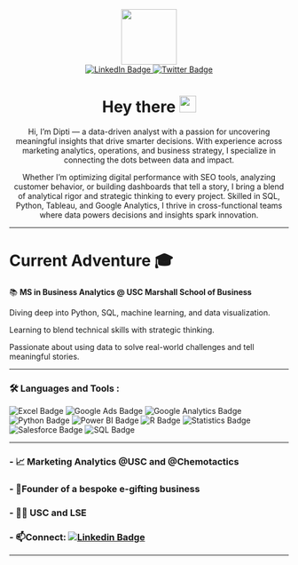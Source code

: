 

<div id="header" align="center">
  <img src="https://media.giphy.com/media/b88QlTSTsj3bEHQyZf/giphy.gif?cid=ecf05e47h9cooej2vopg0j9ogd6cd8jw10htt54vpb49zcpa&ep=v1_stickers_related&rid=giphy.gif&ct=s" width="100"/>
</div>

<div id="badges" align="center">
  <a href="https://www.linkedin.com/in/diptiusc/">
    <img src="https://img.shields.io/badge/LinkedIn-blue?style=for-the-badge&logo=linkedin&logoColor=white" alt="LinkedIn Badge"/>
  </a>
  <a href="https://medium.com/@ddagrawa">
    <img src="https://img.shields.io/badge/Medium-black?style=for-the-badge&logo=twitter&logoColor=white" alt="Twitter Badge"/>
  </a>
  
<div id="badges" align"center>
<img src="https://komarev.com/ghpvc/?username=ditptiagrawalusc&style=flat-square&color=blue" alt=""/>
<h1>
  Hey there
  <img src="https://media.giphy.com/media/hvRJCLFzcasrR4ia7z/giphy.gif" width="30px"/>
  
</h1>

 Hi, I’m Dipti — a data-driven analyst with a passion for uncovering meaningful insights that drive smarter decisions. With experience across marketing analytics, operations, and business strategy, I specialize in connecting the dots between data and impact.

Whether I’m optimizing digital performance with SEO tools, analyzing customer behavior, or building dashboards that tell a story, I bring a blend of analytical rigor and strategic thinking to every project. Skilled in SQL, Python, Tableau, and Google Analytics, I thrive in cross-functional teams where data powers decisions and insights spark innovation.

  <div id="badges" align="left">
  
    
---
 # **Current Adventure** 🎓

📚 **MS in Business Analytics @ USC Marshall School of Business**

Diving deep into Python, SQL, machine learning, and data visualization.

Learning to blend technical skills with strategic thinking.

Passionate about using data to solve real-world challenges and tell meaningful stories.

---

### :hammer_and_wrench: Languages and Tools :
<div id="badges">
  <img src="https://img.shields.io/badge/Excel-black?style=for-the-badge&logo=linkedin&logoColor=white" alt="Excel Badge"/>
  <img src="https://img.shields.io/badge/Google Ads-blue?style=for-the-badge&logo=youtube&logoColor=white" alt="Google Ads Badge"/>
  <img src="https://img.shields.io/badge/Google Analytics-black?style=for-the-badge&logo=twitter&logoColor=white" alt="Google Analytics Badge"/>
  <img src="https://img.shields.io/badge/Python-blue?style=for-the-badge&logo=linkedin&logoColor=white" alt="Python Badge"/>
  <img src="https://img.shields.io/badge/Power BI-black?style=for-the-badge&logo=linkedin&logoColor=white" alt="Power BI Badge"/>
  <img src="https://img.shields.io/badge/R-blue?style=for-the-badge&logo=linkedin&logoColor=white" alt="R Badge"/>
  <img src="https://img.shields.io/badge/Statistics-blue?style=for-the-badge&logo=linkedin&logoColor=white" alt="Statistics Badge"/>
  <img src="https://img.shields.io/badge/Salesforce-black?style=for-the-badge&logo=linkedin&logoColor=white" alt="Salesforce Badge"/>
  <img src="https://img.shields.io/badge/SQL-black?style=for-the-badge&logo=linkedin&logoColor=white" alt="SQL Badge"/>
</div>

--- 

### - 📈 Marketing Analytics @USC and @Chemotactics 

### - 🌱Founder of a bespoke e-gifting business
  
### - 👩‍🎓 USC and LSE

### - :mailbox:Connect: [![Linkedin Badge](https://img.shields.io/badge/-Linkedin-blue?style=flat&logo=Linkedin&logoColor=white)](https://www.linkedin.com/in/diptiusc/)

---

<!--
**diptiagrawalusc/diptiagrawalusc** is a ✨ _special_ ✨ repository because its `README.md` (this file) appears on your GitHub profile.

Here are some ideas to get you started:

- 🔭 I’m currently working on ...
- 🌱 I’m currently learning ...
- 👯 I’m looking to collaborate on ...
- 🤔 I’m looking for help with ...
- 💬 Ask me about ...
- 📫 How to reach me: ...
- 😄 Pronouns: ...
- ⚡ Fun fact: ...
-->
